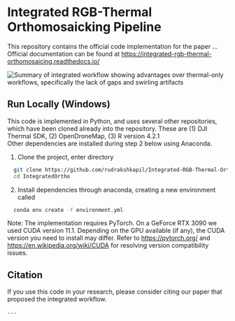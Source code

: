 Integrated RGB-Thermal Orthomosaicking Pipeline
=======================================

This repository contains the official code implementation for the paper ...
Official documentation can be found at https://integrated-rgb-thermal-orthomosaicing.readthedocs.io/


![Summary of integrated workflow showing advantages over thermal-only workflows, specifically the lack of gaps and swirling artifacts](images/challenge.tiff.jpg?raw=true)



## Run Locally (Windows) 
This code is implemented in Python, and uses several other repositories, which have been cloned already into the repository. These are (1) DJI Thermal SDK, (2) OpenDroneMap, (3) R version 4.2.1  
Other dependencies are installed during step 2 below using Anaconda. 

1. Clone the project, enter directory  

~~~bash  
  git clone https://github.com/rudrakshkapil/Integrated-RGB-Thermal-Orthomosaicing.git IntegratedOrtho
  cd IntegratedOrtho
~~~

2. Install dependencies through anaconda, creating a new environment called 
~~~bash  
  conda env create -f environment.yml
~~~

Note:
The implementation requires PyTorch. 
On a GeForce RTX 3090 we used CUDA version 11.1.
Depending on the GPU available (if any), the CUDA version you need to install may differ. 
Refer to https://pytorch.org/ and https://en.wikipedia.org/wiki/CUDA for resolving version compatibility issues. 


## Citation
If you use this code in your research, please consider citing our paper that proposed the integrated workflow.
~~~tex
...
~~~